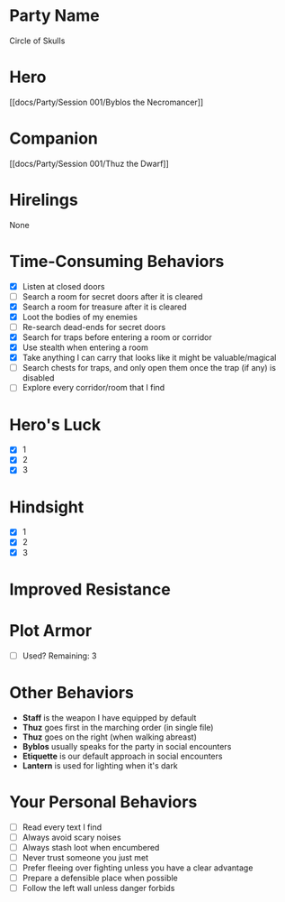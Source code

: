 # Party Name
Circle of Skulls
# Hero
[[docs/Party/Session 001/Byblos the Necromancer]]
# Companion
[[docs/Party/Session 001/Thuz the Dwarf]]
# Hirelings
None
# Time-Consuming Behaviors
- [x] Listen at closed doors
- [ ] Search a room for secret doors after it is cleared
- [x] Search a room for treasure after it is cleared
- [x] Loot the bodies of my enemies
- [ ] Re-search dead-ends for secret doors
- [x] Search for traps before entering a room or corridor
- [x] Use stealth when entering a room
- [x] Take anything I can carry that looks like it might be valuable/magical
- [ ] Search chests for traps, and only open them once the trap (if any) is disabled
- [ ] Explore every corridor/room that I find

# Hero's Luck
- [x] 1
- [x] 2
- [x] 3

# Hindsight
- [x] 1
- [x] 2
- [x] 3

# Improved Resistance

# Plot Armor
- [ ] Used?
Remaining: 3

# Other Behaviors
- **Staff** is the weapon I have equipped by default
- **Thuz** goes first in the marching order (in single file)
- **Thuz** goes on the right (when walking abreast)
- **Byblos** usually speaks for the party in social encounters
- **Etiquette** is our default approach in social encounters
- **Lantern** is used for lighting when it's dark

# Your Personal Behaviors
- [ ] Read every text I find
- [ ] Always avoid scary noises
- [ ] Always stash loot when encumbered
- [ ] Never trust someone you just met
- [ ] Prefer fleeing over fighting unless you have a clear advantage
- [ ] Prepare a defensible place when possible
- [ ] Follow the left wall unless danger forbids

